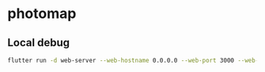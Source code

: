 # photomap

## Local debug

```sh
flutter run -d web-server --web-hostname 0.0.0.0 --web-port 3000 --web-renderer html
```
